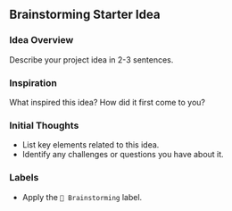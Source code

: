 ## Brainstorming Starter Idea

### Idea Overview
Describe your project idea in 2-3 sentences.

### Inspiration
What inspired this idea? How did it first come to you?

### Initial Thoughts
- List key elements related to this idea.
- Identify any challenges or questions you have about it.

### Labels
- Apply the `🧠 Brainstorming` label.
